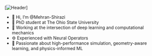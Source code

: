 [![Header](https://github.com/adamalston/adamalston/raw/master/profile.gif)]

- 👋 Hi, I’m @Mehran-Shirazi
- 🔬 PhD student at The Ohio State University
- 🚀 Working at the intersection of deep learning and computational mechanics
- ⚙️ Experienced with Neural Operators
- 🌱 Passionate about high-performance simulation, geometry-aware learning, and physics-informed ML

<!---
Mehran-Shirazi/Mehran-Shirazi is a ✨ special ✨ repository because its `README.md` (this file) appears on your GitHub profile.
You can click the Preview link to take a look at your changes.
--->
